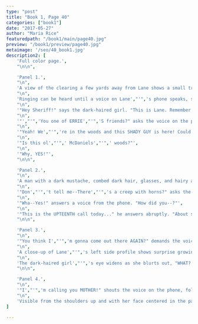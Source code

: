 ```yaml
---
type: "post"
title: "Book 1, Page 40"
categories: ["book1"]
date: "2017-05-27"
author: "Maria Rice"
featuredpath: "/book1/main/page40.jpg"
preview: "/book1/preview/page40.jpg"
metaimage: '/seo/40_book1.jpg'
description2: [
    'Full color page.',
    "\n\n",

    'Panel 1.',
    "\n",
    'A view of the clearing a few yards away from Lane shows a small tree growing in the foreground, partially obstructing Lane',"'",'s otherwise fully visible figure. She holds her phone up to her right ear and rests her left hand on her hip. In the background, Errie',"'",'s silhouette runs toward a smaller silhouette at the end of the clearing.',
    "\n",
    'Ringing can be heard until a voice on Lane',"'",'s phone speaks, saying, "Sheriff speaking."',
    "\n",
    '"Hey Sheriff!" says the dark-haired girl. "This is Lane. Remember me?"',
    "\n",
    '"',"'",'You one of ERRIE',"'",'S friends?" asks the voice on the phone.',
    "\n",
    '"Yeah! We',"'",'re in the woods and this SHADY GUY is here! Could you come and check him out?"',
    "\n",
    '"Is this ol',"'",' McDaniels',"'",' woods?"',
    "\n",
    '"Why, YES!"',
    "\n\n",

    'Panel 2.',
    "\n",
    'A man with a dark mustache, combed dark hair, glasses, and hairy arms sits behind a desk. The name "CHARLES A. RUDIGOR" is clearly visible on the name plate in the foreground. Behind it, the man rests his left hand on a stack of papers and a pen can be seen in its grasp. Sticky notes litter the surface of the desk, one even sticking to the back of the man',"'",'s left arm. He holds a phone receiver to his right ear and the phone cord hangs from the bottom of it, disappearing off the left side of the panel. He wears a green collared, button-up shirt with a badge attached above his left front pocket.',
    "\n",
    '"Don',"'",'t tell me--There',"'",'s a creep with horns?" asks the man with a disgruntled look on his mustached face.',
    "\n",
    '"Wha--Yes!" answers a voice from the phone. "How did you--?"',
    "\n",
    '"This is the UPTEENTH call today..." he answers abruptly. "About some guy with vines in his back!"',
    "\n\n",

    'Panel 3.',
    "\n",
    '"You think I',"'",'m gonna come out there AGAIN?" demands the voice on Lane',"'",'s bright green smart phone. "There',"'",'s NO ONE out there!"',
    "\n",
    'A close-up of Lane',"'",'s left side profile shows surprise growing on her face as she straightens her back in alarm.',
    "\n",
    'The dark-haired girl',"'",'s eye widens as she blurts out, "WHAT? NO! Please listen to me--!"',
    "\n\n",

    'Panel 4.',
    "\n",
    '"I',"'",'m calling you MOTHER!" shouts the voice on the phone, followed by a click.',
    "\n",
    'Visible from the shoulders up and with her face centered in the panel, Lane stares into space with her mouth gaping open, her phone tilting slightly away from her face. ',
]

---
```

